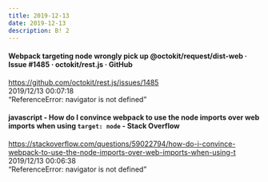 ```yaml
---
title: 2019-12-13
date: 2019-12-13
description: B! 2
---
```


#### Webpack targeting node wrongly pick up @octokit/request/dist-web · Issue #1485 · octokit/rest.js · GitHub
https://github.com/octokit/rest.js/issues/1485<br>
2019/12/13 00:07:18<br>
“ReferenceError: navigator is not defined”


#### javascript - How do I convince webpack to use the node imports over web imports when using `target: node` - Stack Overflow
https://stackoverflow.com/questions/59022794/how-do-i-convince-webpack-to-use-the-node-imports-over-web-imports-when-using-t<br>
2019/12/13 00:06:38<br>
“ReferenceError: navigator is not defined”


